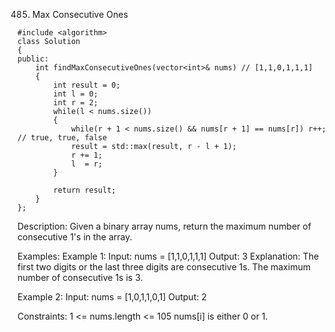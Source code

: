 485. Max Consecutive Ones
```
#include <algorithm>
class Solution 
{
public:
    int findMaxConsecutiveOnes(vector<int>& nums) // [1,1,0,1,1,1]
    {
        int result = 0;
        int l = 0;
        int r = 2;
        while(l < nums.size())
        {
            while(r + 1 < nums.size() && nums[r + 1] == nums[r]) r++; // true, true, false
            result = std::max(result, r - l + 1);
            r += 1;
            l  = r;
        }

        return result;
    }
};
```

Description:
Given a binary array nums, return the maximum number of consecutive 1's in the array.

Examples:
Example 1:
Input: nums = [1,1,0,1,1,1]
Output: 3
Explanation: The first two digits or the last three digits are consecutive 1s. The maximum number of consecutive 1s is 3.

Example 2:
Input: nums = [1,0,1,1,0,1]
Output: 2
 
Constraints:
1 <= nums.length <= 105
nums[i] is either 0 or 1.
